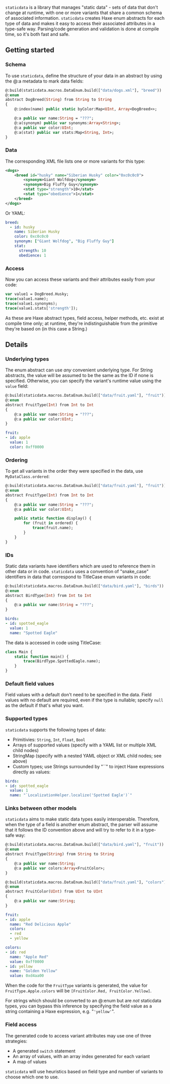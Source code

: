 `staticdata` is a library that manages "static data" - sets of data that don't 
change at runtime, with one or more variants that share a common schema of 
associated information. `staticdata` creates Haxe enum abstracts for each type 
of data and makes it easy to access their associated attributes in a type-safe 
way. Parsing/code generation and validation is done at compile time, so it's 
both fast and safe.

## Getting started

### Schema

To use `staticdata`, define the structure of your data in an abstract by using 
the @:a metadata to mark data fields:

```haxe
@:build(staticdata.macros.DataEnum.build(["data/dogs.xml"], "breed"))
@:enum
abstract DogBreed(String) from String to String
{
    @:index(name) public static byColor:Map<UInt, Array<DogBreed>>;

    @:a public var name:String = "???";
    @:a(synonym) public var synonyms:Array<String>;
    @:a public var color:UInt;
    @:a(stat) public var stats:Map<String, Int>;
}
```

### Data

The corresponding XML file lists one or more variants for this type:

```xml
<dogs>
    <breed id="husky" name="Siberian Husky" color="0xc0c0c0">
        <synonym>Giant Wolfdog</synonym>
        <synonym>Big Fluffy Guy</synonym>
        <stat type="strength">10</stat>
        <stat type="obedience">1</stat>
    </breed>
</dogs>
```

Or YAML:

```yaml
breed:
  - id: husky
    name: Siberian Husky
    color: 0xc0c0c0
    synonym: ["Giant Wolfdog", "Big Fluffy Guy"]
    stat:
      strength: 10
      obedience: 1
```

### Access

Now you can access these variants and their attributes easily from your code:

```haxe
var value1 = DogBreed.Husky;
trace(value1.name);
trace(value1.synonyms);
trace(value1.stats['strength']);
```

As these are Haxe abstract types, field access, helper methods, etc. exist at 
compile time only; at runtime, they're indistinguishable from the primitive 
they're based on (in this case a String.)

## Details

### Underlying types

The enum abstract can use *any* convenient underlying type. For String 
abstracts, the value will be assumed to be the same as the ID if none is 
specified. Otherwise, you can specify the variant's runtime value using the 
`value` field:

```haxe
@:build(staticdata.macros.DataEnum.build(["data/fruit.yaml"], "fruit"))
@:enum
abstract FruitType(Int) from Int to Int
{
    @:a public var name:String = "???";
    @:a public var color:UInt;
}
```

```yaml
fruit:
- id: apple
  value: 1
  color: 0xff0000
```

### Ordering

To get all variants in the order they were specified in the data, use 
`MyDataClass.ordered`:

```haxe
@:build(staticdata.macros.DataEnum.build(["data/fruit.yaml"], "fruit"))
@:enum
abstract FruitType(Int) from Int to Int
{
    @:a public var name:String = "???";
    @:a public var color:UInt;

    public static function display() {
        for (fruit in ordered) {
            trace(fruit.name);
        }
    }
}
```

### IDs

Static data variants have identifiers which are used to reference them in other 
data or in code. `staticdata` uses a convention of "snake_case" identifiers in 
data that correspond to TitleCase enum variants in code:

```haxe
@:build(staticdata.macros.DataEnum.build(["data/bird.yaml"], "birds"))
@:enum
abstract BirdType(Int) from Int to Int
{
    @:a public var name:String = "???";
}
```

```yaml
birds:
- id: spotted_eagle
  value: 1
  name: "Spotted Eagle"
```

The data is accessed in code using TitleCase:

```haxe
class Main {
    static function main() {
        trace(BirdType.SpottedEagle.name);
    }
}
```

### Default field values

Field values with a default don't need to be specified in the data. Field values 
with no default are required, even if the type is nullable; specify `null` as 
the default if that's what you want.

### Supported types

`staticdata` supports the following types of data:

- Primitivies: `String`, `Int`, `Float`, `Bool`
- Arrays of supported values (specify with a YAML list or multiple XML child nodes)
- StringMap (specify with a nested YAML object or XML child nodes; see above)
- Custom types; use Strings surrounded by "``" to inject Haxe expressions directly as values:

```yaml
birds:
- id: spotted_eagle
  value: 1
  name: "`LocalizationHelper.localize('Spotted Eagle')`"
```

### Links between other models

`staticdata` aims to make static data types easily interoperable. Therefore, 
when the type of a field is another enum abstract, the parser will assume that 
it follows the ID convention above and will try to refer to it in a type-safe 
way:

```haxe
@:build(staticdata.macros.DataEnum.build(["data/bird.yaml"], "fruit"))
@:enum
abstract FruitType(String) from String to String
{
    @:a public var name:String;
    @:a public var colors:Array<FruitColor>;
}

@:build(staticdata.macros.DataEnum.build(["data/fruit.yaml"], "colors"))
@:enum
abstract FruitColor(UInt) from UInt to UInt
{
    @:a public var name:String;
}
```

```yaml
fruit:
- id: apple
  name: "Red Delicious Apple"
  colors:
  - red
  - yellow

colors:
- id: red
  name: "Apple Red"
  value: 0xff0000
- id: yellow
  name: "Golden Yellow"
  value: 0xd4aa00
```

When the code for the `FruitType` variants is generated, the value for 
`FruitType.Apple.colors` will be `[FruitColor.Red, FruitColor.Yellow]`.

For strings which should be converted to an @:enum but are *not* staticdata 
types, you can bypass this inference by specifying the field value as a string 
containing a Haxe expression, e.g. "`'yellow'`".

### Field access

The generated code to access variant attributes may use one of three strategies:

- A generated `switch` statement
- An array of values, with an array index generated for each variant
- A map of values

`staticdata` will use heuristics based on field type and number of variants to 
choose which one to use.
